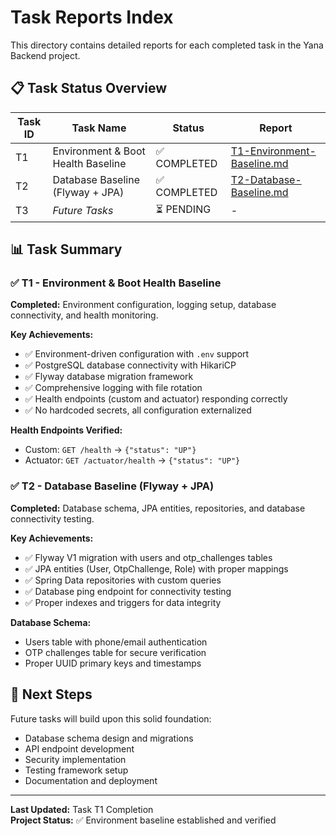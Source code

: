 # Task Reports Index

This directory contains detailed reports for each completed task in the Yana Backend project.

## 📋 Task Status Overview

| Task ID | Task Name | Status | Report |
|---------|-----------|--------|--------|
| T1 | Environment & Boot Health Baseline | ✅ COMPLETED | [T1-Environment-Baseline.md](./T1-Environment-Baseline.md) |
| T2 | Database Baseline (Flyway + JPA) | ✅ COMPLETED | [T2-Database-Baseline.md](./T2-Database-Baseline.md) |
| T3 | *Future Tasks* | ⏳ PENDING | - |

## 📊 Task Summary

### ✅ T1 - Environment & Boot Health Baseline
**Completed:** Environment configuration, logging setup, database connectivity, and health monitoring.

**Key Achievements:**
- ✅ Environment-driven configuration with `.env` support
- ✅ PostgreSQL database connectivity with HikariCP
- ✅ Flyway database migration framework
- ✅ Comprehensive logging with file rotation
- ✅ Health endpoints (custom and actuator) responding correctly
- ✅ No hardcoded secrets, all configuration externalized

**Health Endpoints Verified:**
- Custom: `GET /health` → `{"status": "UP"}`
- Actuator: `GET /actuator/health` → `{"status": "UP"}`

### ✅ T2 - Database Baseline (Flyway + JPA)
**Completed:** Database schema, JPA entities, repositories, and database connectivity testing.

**Key Achievements:**
- ✅ Flyway V1 migration with users and otp_challenges tables
- ✅ JPA entities (User, OtpChallenge, Role) with proper mappings
- ✅ Spring Data repositories with custom queries
- ✅ Database ping endpoint for connectivity testing
- ✅ Proper indexes and triggers for data integrity

**Database Schema:**
- Users table with phone/email authentication
- OTP challenges table for secure verification
- Proper UUID primary keys and timestamps

## 🎯 Next Steps

Future tasks will build upon this solid foundation:
- Database schema design and migrations
- API endpoint development
- Security implementation
- Testing framework setup
- Documentation and deployment

---

**Last Updated:** Task T1 Completion  
**Project Status:** ✅ Environment baseline established and verified
